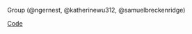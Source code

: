 Group (@ngernest, @katherinewu312, @samuelbreckenridge)

[Code](https://github.com/katherinewu312/cs6120-tasks/tree/main/l5)

